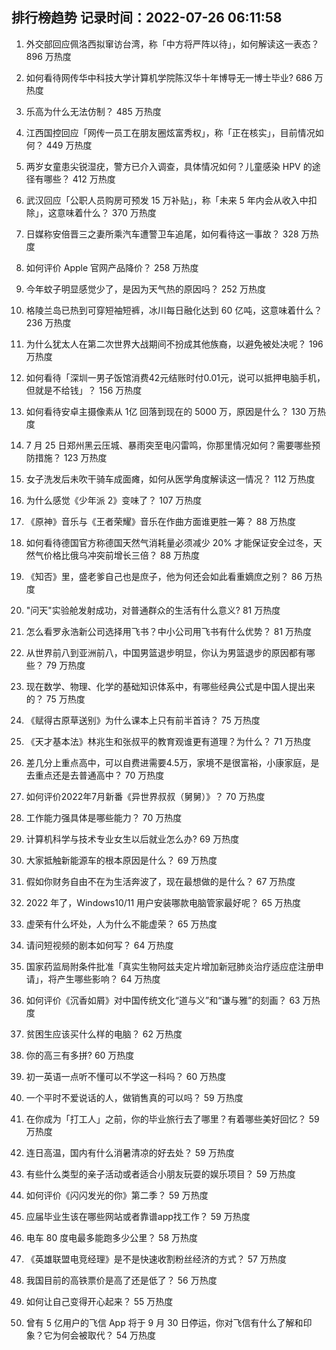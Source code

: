 
## 排行榜趋势 记录时间：2022-07-26 06:11:58
  
  1. 外交部回应佩洛西拟窜访台湾，称「中方将严阵以待」，如何解读这一表态？ 896 万热度
    
  2. 如何看待网传华中科技大学计算机学院陈汉华十年博导无一博士毕业? 686 万热度
    
  3. 乐高为什么无法仿制？ 485 万热度
    
  4. 江西国控回应「网传一员工在朋友圈炫富秀权」，称「正在核实」，目前情况如何？ 449 万热度
    
  5. 两岁女童患尖锐湿疣，警方已介入调查，具体情况如何？儿童感染 HPV 的途径有哪些？ 412 万热度
    
  6. 武汉回应「公职人员购房可预发 15 万补贴」，称「未来 5 年内会从收入中扣除」，这意味着什么？ 370 万热度
    
  7. 日媒称安倍晋三之妻所乘汽车遭警卫车追尾，如何看待这一事故？ 328 万热度
    
  8. 如何评价 Apple 官网产品降价？ 258 万热度
    
  9. 今年蚊子明显感觉少了，是因为天气热的原因吗？ 252 万热度
    
  10. 格陵兰岛已热到可穿短袖短裤，冰川每日融化达到 60 亿吨，这意味着什么？ 236 万热度
    
  11. 为什么犹太人在第二次世界大战期间不扮成其他族裔，以避免被处决呢？ 196 万热度
    
  12. 如何看待「深圳一男子饭馆消费42元结账时付0.01元，说可以抵押电脑手机，但就是不给钱」？ 156 万热度
    
  13. 如何看待安卓主摄像素从 1亿 回落到现在的 5000 万，原因是什么？ 130 万热度
    
  14. 7 月 25 日郑州黑云压城、暴雨突至电闪雷鸣，你那里情况如何？需要哪些预防措施？ 123 万热度
    
  15. 女子洗发后未吹干骑车成面瘫，如何从医学角度解读这一情况？ 112 万热度
    
  16. 为什么感觉《少年派 2》变味了？ 107 万热度
    
  17. 《原神》音乐与《王者荣耀》音乐在作曲方面谁更胜一筹？ 88 万热度
    
  18. 如何看待德国官方称德国天然气消耗量必须减少 20% 才能保证安全过冬，天然气价格比俄乌冲突前增长三倍？ 88 万热度
    
  19. 《知否》里，盛老爹自己也是庶子，他为何还会如此看重嫡庶之别？ 86 万热度
    
  20. "问天"实验舱发射成功，对普通群众的生活有什么意义? 81 万热度
    
  21. 怎么看罗永浩新公司选择用飞书？中小公司用飞书有什么优势？ 81 万热度
    
  22. 从世界前八到亚洲前八，中国男篮退步明显，你认为男篮退步的原因都有哪些？ 79 万热度
    
  23. 现在数学、物理、化学的基础知识体系中，有哪些经典公式是中国人提出来的？ 75 万热度
    
  24. 《赋得古原草送别》为什么课本上只有前半首诗？ 75 万热度
    
  25. 《天才基本法》林兆生和张叔平的教育观谁更有道理？为什么？ 71 万热度
    
  26. 差几分上重点高中，可以自费进需要4.5万，家境不是很富裕，小康家庭，是去重点还是去普通高中？ 70 万热度
    
  27. 如何评价2022年7月新番《异世界叔叔（舅舅）》？ 70 万热度
    
  28. 工作能力强具体是哪些能力？ 70 万热度
    
  29. 计算机科学与技术专业女生以后就业怎么办? 69 万热度
    
  30. 大家抵触新能源车的根本原因是什么？ 69 万热度
    
  31. 假如你财务自由不在为生活奔波了，现在最想做的是什么？ 67 万热度
    
  32. 2022 年了，Windows10/11 用户安装哪款电脑管家最好呢？ 65 万热度
    
  33. 虚荣有什么坏处，人为什么不能虚荣？ 65 万热度
    
  34. 请问短视频的剧本如何写？ 64 万热度
    
  35. 国家药监局附条件批准「真实生物阿兹夫定片增加新冠肺炎治疗适应症注册申请」，将产生哪些影响？ 64 万热度
    
  36. 如何评价《沉香如屑》对中国传统文化“道与义”和“谦与雅”的刻画？ 63 万热度
    
  37. 贫困生应该买什么样的电脑？ 62 万热度
    
  38. 你的高三有多拼? 60 万热度
    
  39. 初一英语一点听不懂可以不学这一科吗？ 60 万热度
    
  40. 一个平时不爱说话的人，做销售真的可以吗？ 59 万热度
    
  41. 在你成为「打工人」之前，你的毕业旅行去了哪里？有着哪些美好回忆？ 59 万热度
    
  42. 连日高温，国内有什么消暑清凉的好去处？ 59 万热度
    
  43. 有些什么类型的亲子活动或者适合小朋友玩耍的娱乐项目？ 59 万热度
    
  44. 如何评价《闪闪发光的你》第二季？ 59 万热度
    
  45. 应届毕业生该在哪些网站或者靠谱app找工作？ 59 万热度
    
  46. 电车 80 度电最多能跑多少公里？ 58 万热度
    
  47. 《英雄联盟电竞经理》是不是快速收割粉丝经济的方式？ 57 万热度
    
  48. 我国目前的高铁票价是高了还是低了？ 56 万热度
    
  49. 如何让自己变得开心起来？ 55 万热度
    
  50. 曾有 5 亿用户的飞信 App 将于 9 月 30 日停运，你对飞信有什么了解和印象？它为何会被取代？ 54 万热度
    